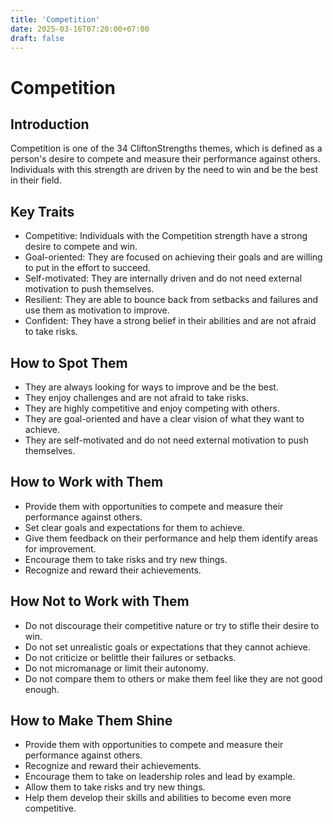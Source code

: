 ```yaml
---
title: 'Competition'
date: 2025-03-16T07:20:00+07:00
draft: false
---
```


# Competition

## Introduction

Competition is one of the 34 CliftonStrengths themes, which is defined as a person's desire to compete and measure their performance against others. Individuals with this strength are driven by the need to win and be the best in their field.

## Key Traits

- Competitive: Individuals with the Competition strength have a strong desire to compete and win.
- Goal-oriented: They are focused on achieving their goals and are willing to put in the effort to succeed.
- Self-motivated: They are internally driven and do not need external motivation to push themselves.
- Resilient: They are able to bounce back from setbacks and failures and use them as motivation to improve.
- Confident: They have a strong belief in their abilities and are not afraid to take risks.

## How to Spot Them

- They are always looking for ways to improve and be the best.
- They enjoy challenges and are not afraid to take risks.
- They are highly competitive and enjoy competing with others.
- They are goal-oriented and have a clear vision of what they want to achieve.
- They are self-motivated and do not need external motivation to push themselves.

## How to Work with Them

- Provide them with opportunities to compete and measure their performance against others.
- Set clear goals and expectations for them to achieve.
- Give them feedback on their performance and help them identify areas for improvement.
- Encourage them to take risks and try new things.
- Recognize and reward their achievements.

## How Not to Work with Them

- Do not discourage their competitive nature or try to stifle their desire to win.
- Do not set unrealistic goals or expectations that they cannot achieve.
- Do not criticize or belittle their failures or setbacks.
- Do not micromanage or limit their autonomy.
- Do not compare them to others or make them feel like they are not good enough.

## How to Make Them Shine

- Provide them with opportunities to compete and measure their performance against others.
- Recognize and reward their achievements.
- Encourage them to take on leadership roles and lead by example.
- Allow them to take risks and try new things.
- Help them develop their skills and abilities to become even more competitive.
